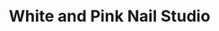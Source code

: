---
title: "White and Pink Nail Studio"
url: /springfield/white-and-pink-nail-studio/
shop: beauty
---